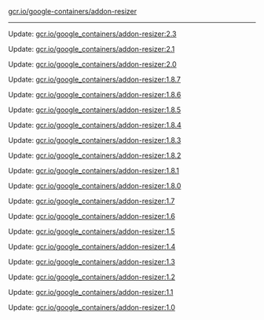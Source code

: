 [gcr.io/google-containers/addon-resizer](https://hub.docker.com/r/cruse/addon-resizer/tags/) 

----
Update: [gcr.io/google_containers/addon-resizer:2.3](https://hub.docker.com/r/cruse/addon-resizer/tags/)

Update: [gcr.io/google_containers/addon-resizer:2.1](https://hub.docker.com/r/cruse/addon-resizer/tags/)

Update: [gcr.io/google_containers/addon-resizer:2.0](https://hub.docker.com/r/cruse/addon-resizer/tags/)

Update: [gcr.io/google_containers/addon-resizer:1.8.7](https://hub.docker.com/r/cruse/addon-resizer/tags/)

Update: [gcr.io/google_containers/addon-resizer:1.8.6](https://hub.docker.com/r/cruse/addon-resizer/tags/)

Update: [gcr.io/google_containers/addon-resizer:1.8.5](https://hub.docker.com/r/cruse/addon-resizer/tags/)

Update: [gcr.io/google_containers/addon-resizer:1.8.4](https://hub.docker.com/r/cruse/addon-resizer/tags/)

Update: [gcr.io/google_containers/addon-resizer:1.8.3](https://hub.docker.com/r/cruse/addon-resizer/tags/)

Update: [gcr.io/google_containers/addon-resizer:1.8.2](https://hub.docker.com/r/cruse/addon-resizer/tags/)

Update: [gcr.io/google_containers/addon-resizer:1.8.1](https://hub.docker.com/r/cruse/addon-resizer/tags/)

Update: [gcr.io/google_containers/addon-resizer:1.8.0](https://hub.docker.com/r/cruse/addon-resizer/tags/)

Update: [gcr.io/google_containers/addon-resizer:1.7](https://hub.docker.com/r/cruse/addon-resizer/tags/)

Update: [gcr.io/google_containers/addon-resizer:1.6](https://hub.docker.com/r/cruse/addon-resizer/tags/)

Update: [gcr.io/google_containers/addon-resizer:1.5](https://hub.docker.com/r/cruse/addon-resizer/tags/)

Update: [gcr.io/google_containers/addon-resizer:1.4](https://hub.docker.com/r/cruse/addon-resizer/tags/)

Update: [gcr.io/google_containers/addon-resizer:1.3](https://hub.docker.com/r/cruse/addon-resizer/tags/)

Update: [gcr.io/google_containers/addon-resizer:1.2](https://hub.docker.com/r/cruse/addon-resizer/tags/)

Update: [gcr.io/google_containers/addon-resizer:1.1](https://hub.docker.com/r/cruse/addon-resizer/tags/)

Update: [gcr.io/google_containers/addon-resizer:1.0](https://hub.docker.com/r/cruse/addon-resizer/tags/)

